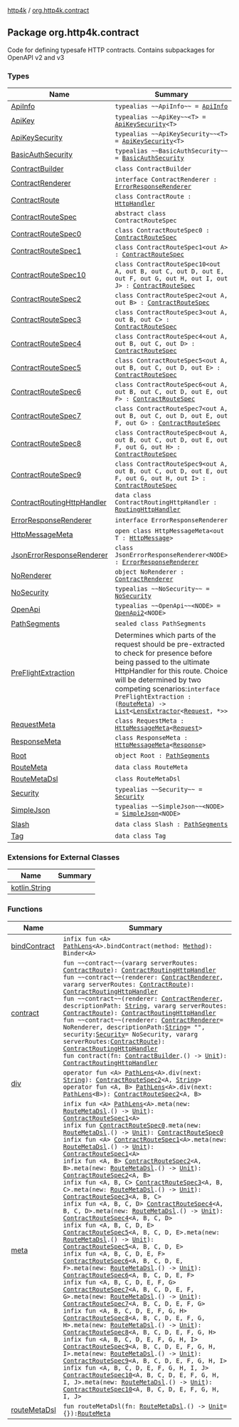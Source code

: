 [http4k](../index.md) / [org.http4k.contract](./index.md)

## Package org.http4k.contract

Code for defining typesafe HTTP contracts. Contains subpackages for OpenAPI v2 and v3

### Types

| Name | Summary |
|---|---|
| [ApiInfo](-api-info.md) | `typealias ~~ApiInfo~~ = `[`ApiInfo`](../org.http4k.contract.openapi/-api-info/index.md) |
| [ApiKey](-api-key.md) | `typealias ~~ApiKey~~<T> = `[`ApiKeySecurity`](../org.http4k.contract.security/-api-key-security/index.md)`<T>` |
| [ApiKeySecurity](-api-key-security.md) | `typealias ~~ApiKeySecurity~~<T> = `[`ApiKeySecurity`](../org.http4k.contract.security/-api-key-security/index.md)`<T>` |
| [BasicAuthSecurity](-basic-auth-security.md) | `typealias ~~BasicAuthSecurity~~ = `[`BasicAuthSecurity`](../org.http4k.contract.security/-basic-auth-security/index.md) |
| [ContractBuilder](-contract-builder/index.md) | `class ContractBuilder` |
| [ContractRenderer](-contract-renderer/index.md) | `interface ContractRenderer : `[`ErrorResponseRenderer`](-error-response-renderer/index.md) |
| [ContractRoute](-contract-route/index.md) | `class ContractRoute : `[`HttpHandler`](../org.http4k.core/-http-handler.md) |
| [ContractRouteSpec](-contract-route-spec/index.md) | `abstract class ContractRouteSpec` |
| [ContractRouteSpec0](-contract-route-spec0/index.md) | `class ContractRouteSpec0 : `[`ContractRouteSpec`](-contract-route-spec/index.md) |
| [ContractRouteSpec1](-contract-route-spec1/index.md) | `class ContractRouteSpec1<out A> : `[`ContractRouteSpec`](-contract-route-spec/index.md) |
| [ContractRouteSpec10](-contract-route-spec10/index.md) | `class ContractRouteSpec10<out A, out B, out C, out D, out E, out F, out G, out H, out I, out J> : `[`ContractRouteSpec`](-contract-route-spec/index.md) |
| [ContractRouteSpec2](-contract-route-spec2/index.md) | `class ContractRouteSpec2<out A, out B> : `[`ContractRouteSpec`](-contract-route-spec/index.md) |
| [ContractRouteSpec3](-contract-route-spec3/index.md) | `class ContractRouteSpec3<out A, out B, out C> : `[`ContractRouteSpec`](-contract-route-spec/index.md) |
| [ContractRouteSpec4](-contract-route-spec4/index.md) | `class ContractRouteSpec4<out A, out B, out C, out D> : `[`ContractRouteSpec`](-contract-route-spec/index.md) |
| [ContractRouteSpec5](-contract-route-spec5/index.md) | `class ContractRouteSpec5<out A, out B, out C, out D, out E> : `[`ContractRouteSpec`](-contract-route-spec/index.md) |
| [ContractRouteSpec6](-contract-route-spec6/index.md) | `class ContractRouteSpec6<out A, out B, out C, out D, out E, out F> : `[`ContractRouteSpec`](-contract-route-spec/index.md) |
| [ContractRouteSpec7](-contract-route-spec7/index.md) | `class ContractRouteSpec7<out A, out B, out C, out D, out E, out F, out G> : `[`ContractRouteSpec`](-contract-route-spec/index.md) |
| [ContractRouteSpec8](-contract-route-spec8/index.md) | `class ContractRouteSpec8<out A, out B, out C, out D, out E, out F, out G, out H> : `[`ContractRouteSpec`](-contract-route-spec/index.md) |
| [ContractRouteSpec9](-contract-route-spec9/index.md) | `class ContractRouteSpec9<out A, out B, out C, out D, out E, out F, out G, out H, out I> : `[`ContractRouteSpec`](-contract-route-spec/index.md) |
| [ContractRoutingHttpHandler](-contract-routing-http-handler/index.md) | `data class ContractRoutingHttpHandler : `[`RoutingHttpHandler`](../org.http4k.routing/-routing-http-handler/index.md) |
| [ErrorResponseRenderer](-error-response-renderer/index.md) | `interface ErrorResponseRenderer` |
| [HttpMessageMeta](-http-message-meta/index.md) | `open class HttpMessageMeta<out T : `[`HttpMessage`](../org.http4k.core/-http-message/index.md)`>` |
| [JsonErrorResponseRenderer](-json-error-response-renderer/index.md) | `class JsonErrorResponseRenderer<NODE> : `[`ErrorResponseRenderer`](-error-response-renderer/index.md) |
| [NoRenderer](-no-renderer/index.md) | `object NoRenderer : `[`ContractRenderer`](-contract-renderer/index.md) |
| [NoSecurity](-no-security.md) | `typealias ~~NoSecurity~~ = `[`NoSecurity`](../org.http4k.contract.security/-no-security/index.md) |
| [OpenApi](-open-api.md) | `typealias ~~OpenApi~~<NODE> = `[`OpenApi2`](../org.http4k.contract.openapi.v2/-open-api2/index.md)`<NODE>` |
| [PathSegments](-path-segments/index.md) | `sealed class PathSegments` |
| [PreFlightExtraction](-pre-flight-extraction/index.md) | Determines which parts of the request should be pre-extracted to check for presence before being passed to the ultimate HttpHandler for this route. Choice will be determined by two competing scenarios:`interface PreFlightExtraction : (`[`RouteMeta`](-route-meta/index.md)`) -> `[`List`](https://kotlinlang.org/api/latest/jvm/stdlib/kotlin.collections/-list/index.html)`<`[`LensExtractor`](../org.http4k.lens/-lens-extractor/index.md)`<`[`Request`](../org.http4k.core/-request/index.md)`, *>>` |
| [RequestMeta](-request-meta/index.md) | `class RequestMeta : `[`HttpMessageMeta`](-http-message-meta/index.md)`<`[`Request`](../org.http4k.core/-request/index.md)`>` |
| [ResponseMeta](-response-meta/index.md) | `class ResponseMeta : `[`HttpMessageMeta`](-http-message-meta/index.md)`<`[`Response`](../org.http4k.core/-response/index.md)`>` |
| [Root](-root/index.md) | `object Root : `[`PathSegments`](-path-segments/index.md) |
| [RouteMeta](-route-meta/index.md) | `data class RouteMeta` |
| [RouteMetaDsl](-route-meta-dsl/index.md) | `class RouteMetaDsl` |
| [Security](-security.md) | `typealias ~~Security~~ = `[`Security`](../org.http4k.contract.security/-security/index.md) |
| [SimpleJson](-simple-json.md) | `typealias ~~SimpleJson~~<NODE> = `[`SimpleJson`](../org.http4k.contract.simple/-simple-json/index.md)`<NODE>` |
| [Slash](-slash/index.md) | `data class Slash : `[`PathSegments`](-path-segments/index.md) |
| [Tag](-tag/index.md) | `data class Tag` |

### Extensions for External Classes

| Name | Summary |
|---|---|
| [kotlin.String](kotlin.-string/index.md) |  |

### Functions

| Name | Summary |
|---|---|
| [bindContract](bind-contract.md) | `infix fun <A> `[`PathLens`](../org.http4k.lens/-path-lens/index.md)`<A>.bindContract(method: `[`Method`](../org.http4k.core/-method/index.md)`): Binder<A>` |
| [contract](contract.md) | `fun ~~contract~~(vararg serverRoutes: `[`ContractRoute`](-contract-route/index.md)`): `[`ContractRoutingHttpHandler`](-contract-routing-http-handler/index.md)<br>`fun ~~contract~~(renderer: `[`ContractRenderer`](-contract-renderer/index.md)`, vararg serverRoutes: `[`ContractRoute`](-contract-route/index.md)`): `[`ContractRoutingHttpHandler`](-contract-routing-http-handler/index.md)<br>`fun ~~contract~~(renderer: `[`ContractRenderer`](-contract-renderer/index.md)`, descriptionPath: `[`String`](https://kotlinlang.org/api/latest/jvm/stdlib/kotlin/-string/index.html)`, vararg serverRoutes: `[`ContractRoute`](-contract-route/index.md)`): `[`ContractRoutingHttpHandler`](-contract-routing-http-handler/index.md)<br>`fun ~~contract~~(renderer: `[`ContractRenderer`](-contract-renderer/index.md)` = NoRenderer, descriptionPath: `[`String`](https://kotlinlang.org/api/latest/jvm/stdlib/kotlin/-string/index.html)` = "", security: `[`Security`](../org.http4k.contract.security/-security/index.md)` = NoSecurity, vararg serverRoutes: `[`ContractRoute`](-contract-route/index.md)`): `[`ContractRoutingHttpHandler`](-contract-routing-http-handler/index.md)<br>`fun contract(fn: `[`ContractBuilder`](-contract-builder/index.md)`.() -> `[`Unit`](https://kotlinlang.org/api/latest/jvm/stdlib/kotlin/-unit/index.html)`): `[`ContractRoutingHttpHandler`](-contract-routing-http-handler/index.md) |
| [div](div.md) | `operator fun <A> `[`PathLens`](../org.http4k.lens/-path-lens/index.md)`<A>.div(next: `[`String`](https://kotlinlang.org/api/latest/jvm/stdlib/kotlin/-string/index.html)`): `[`ContractRouteSpec2`](-contract-route-spec2/index.md)`<A, `[`String`](https://kotlinlang.org/api/latest/jvm/stdlib/kotlin/-string/index.html)`>`<br>`operator fun <A, B> `[`PathLens`](../org.http4k.lens/-path-lens/index.md)`<A>.div(next: `[`PathLens`](../org.http4k.lens/-path-lens/index.md)`<B>): `[`ContractRouteSpec2`](-contract-route-spec2/index.md)`<A, B>` |
| [meta](meta.md) | `infix fun <A> `[`PathLens`](../org.http4k.lens/-path-lens/index.md)`<A>.meta(new: `[`RouteMetaDsl`](-route-meta-dsl/index.md)`.() -> `[`Unit`](https://kotlinlang.org/api/latest/jvm/stdlib/kotlin/-unit/index.html)`): `[`ContractRouteSpec1`](-contract-route-spec1/index.md)`<A>`<br>`infix fun `[`ContractRouteSpec0`](-contract-route-spec0/index.md)`.meta(new: `[`RouteMetaDsl`](-route-meta-dsl/index.md)`.() -> `[`Unit`](https://kotlinlang.org/api/latest/jvm/stdlib/kotlin/-unit/index.html)`): `[`ContractRouteSpec0`](-contract-route-spec0/index.md)<br>`infix fun <A> `[`ContractRouteSpec1`](-contract-route-spec1/index.md)`<A>.meta(new: `[`RouteMetaDsl`](-route-meta-dsl/index.md)`.() -> `[`Unit`](https://kotlinlang.org/api/latest/jvm/stdlib/kotlin/-unit/index.html)`): `[`ContractRouteSpec1`](-contract-route-spec1/index.md)`<A>`<br>`infix fun <A, B> `[`ContractRouteSpec2`](-contract-route-spec2/index.md)`<A, B>.meta(new: `[`RouteMetaDsl`](-route-meta-dsl/index.md)`.() -> `[`Unit`](https://kotlinlang.org/api/latest/jvm/stdlib/kotlin/-unit/index.html)`): `[`ContractRouteSpec2`](-contract-route-spec2/index.md)`<A, B>`<br>`infix fun <A, B, C> `[`ContractRouteSpec3`](-contract-route-spec3/index.md)`<A, B, C>.meta(new: `[`RouteMetaDsl`](-route-meta-dsl/index.md)`.() -> `[`Unit`](https://kotlinlang.org/api/latest/jvm/stdlib/kotlin/-unit/index.html)`): `[`ContractRouteSpec3`](-contract-route-spec3/index.md)`<A, B, C>`<br>`infix fun <A, B, C, D> `[`ContractRouteSpec4`](-contract-route-spec4/index.md)`<A, B, C, D>.meta(new: `[`RouteMetaDsl`](-route-meta-dsl/index.md)`.() -> `[`Unit`](https://kotlinlang.org/api/latest/jvm/stdlib/kotlin/-unit/index.html)`): `[`ContractRouteSpec4`](-contract-route-spec4/index.md)`<A, B, C, D>`<br>`infix fun <A, B, C, D, E> `[`ContractRouteSpec5`](-contract-route-spec5/index.md)`<A, B, C, D, E>.meta(new: `[`RouteMetaDsl`](-route-meta-dsl/index.md)`.() -> `[`Unit`](https://kotlinlang.org/api/latest/jvm/stdlib/kotlin/-unit/index.html)`): `[`ContractRouteSpec5`](-contract-route-spec5/index.md)`<A, B, C, D, E>`<br>`infix fun <A, B, C, D, E, F> `[`ContractRouteSpec6`](-contract-route-spec6/index.md)`<A, B, C, D, E, F>.meta(new: `[`RouteMetaDsl`](-route-meta-dsl/index.md)`.() -> `[`Unit`](https://kotlinlang.org/api/latest/jvm/stdlib/kotlin/-unit/index.html)`): `[`ContractRouteSpec6`](-contract-route-spec6/index.md)`<A, B, C, D, E, F>`<br>`infix fun <A, B, C, D, E, F, G> `[`ContractRouteSpec7`](-contract-route-spec7/index.md)`<A, B, C, D, E, F, G>.meta(new: `[`RouteMetaDsl`](-route-meta-dsl/index.md)`.() -> `[`Unit`](https://kotlinlang.org/api/latest/jvm/stdlib/kotlin/-unit/index.html)`): `[`ContractRouteSpec7`](-contract-route-spec7/index.md)`<A, B, C, D, E, F, G>`<br>`infix fun <A, B, C, D, E, F, G, H> `[`ContractRouteSpec8`](-contract-route-spec8/index.md)`<A, B, C, D, E, F, G, H>.meta(new: `[`RouteMetaDsl`](-route-meta-dsl/index.md)`.() -> `[`Unit`](https://kotlinlang.org/api/latest/jvm/stdlib/kotlin/-unit/index.html)`): `[`ContractRouteSpec8`](-contract-route-spec8/index.md)`<A, B, C, D, E, F, G, H>`<br>`infix fun <A, B, C, D, E, F, G, H, I> `[`ContractRouteSpec9`](-contract-route-spec9/index.md)`<A, B, C, D, E, F, G, H, I>.meta(new: `[`RouteMetaDsl`](-route-meta-dsl/index.md)`.() -> `[`Unit`](https://kotlinlang.org/api/latest/jvm/stdlib/kotlin/-unit/index.html)`): `[`ContractRouteSpec9`](-contract-route-spec9/index.md)`<A, B, C, D, E, F, G, H, I>`<br>`infix fun <A, B, C, D, E, F, G, H, I, J> `[`ContractRouteSpec10`](-contract-route-spec10/index.md)`<A, B, C, D, E, F, G, H, I, J>.meta(new: `[`RouteMetaDsl`](-route-meta-dsl/index.md)`.() -> `[`Unit`](https://kotlinlang.org/api/latest/jvm/stdlib/kotlin/-unit/index.html)`): `[`ContractRouteSpec10`](-contract-route-spec10/index.md)`<A, B, C, D, E, F, G, H, I, J>` |
| [routeMetaDsl](route-meta-dsl.md) | `fun routeMetaDsl(fn: `[`RouteMetaDsl`](-route-meta-dsl/index.md)`.() -> `[`Unit`](https://kotlinlang.org/api/latest/jvm/stdlib/kotlin/-unit/index.html)` = {}): `[`RouteMeta`](-route-meta/index.md) |
